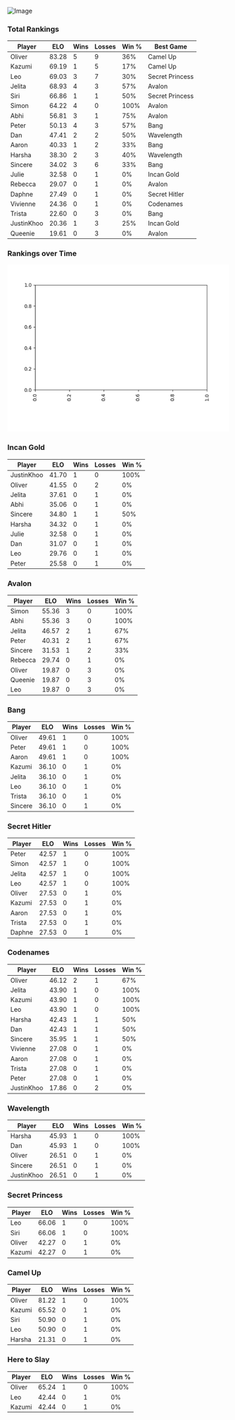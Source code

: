 
![Image](https://media.architecturaldigest.com/photos/618036966ba9675f212cc805/16:9/w_2560%2Cc_limit/SquidGame_Season1_Episode1_00_44_44_16.jpg)

### Total Rankings

| Player | ELO | Wins | Losses | Win % | Best Game |
| --- | --- | --- | --- | --- | --- |
| Oliver | 83.28 | 5 | 9 | 36% | Camel Up |
| Kazumi | 69.19 | 1 | 5 | 17% | Camel Up |
| Leo | 69.03 | 3 | 7 | 30% | Secret Princess |
| Jelita | 68.93 | 4 | 3 | 57% | Avalon |
| Siri | 66.86 | 1 | 1 | 50% | Secret Princess |
| Simon | 64.22 | 4 | 0 | 100% | Avalon |
| Abhi | 56.81 | 3 | 1 | 75% | Avalon |
| Peter | 50.13 | 4 | 3 | 57% | Bang |
| Dan | 47.41 | 2 | 2 | 50% | Wavelength |
| Aaron | 40.33 | 1 | 2 | 33% | Bang |
| Harsha | 38.30 | 2 | 3 | 40% | Wavelength |
| Sincere | 34.02 | 3 | 6 | 33% | Bang |
| Julie | 32.58 | 0 | 1 | 0% | Incan Gold |
| Rebecca | 29.07 | 0 | 1 | 0% | Avalon |
| Daphne | 27.49 | 0 | 1 | 0% | Secret Hitler |
| Vivienne | 24.36 | 0 | 1 | 0% | Codenames |
| Trista | 22.60 | 0 | 3 | 0% | Bang |
| JustinKhoo | 20.36 | 1 | 3 | 25% | Incan Gold |
| Queenie | 19.61 | 0 | 3 | 0% | Avalon |

### Rankings over Time
![Image](rankings.png)



### Incan Gold

| Player | ELO | Wins | Losses | Win % |
| --- | --- | --- | --- | --- |
| JustinKhoo | 41.70  | 1 | 0 | 100% |
| Oliver | 41.55  | 0 | 2 | 0% |
| Jelita | 37.61  | 0 | 1 | 0% |
| Abhi | 35.06  | 0 | 1 | 0% |
| Sincere | 34.80  | 1 | 1 | 50% |
| Harsha | 34.32  | 0 | 1 | 0% |
| Julie | 32.58  | 0 | 1 | 0% |
| Dan | 31.07  | 0 | 1 | 0% |
| Leo | 29.76  | 0 | 1 | 0% |
| Peter | 25.58  | 0 | 1 | 0% |

### Avalon

| Player | ELO | Wins | Losses | Win % |
| --- | --- | --- | --- | --- |
| Simon | 55.36  | 3 | 0 | 100% |
| Abhi | 55.36  | 3 | 0 | 100% |
| Jelita | 46.57  | 2 | 1 | 67% |
| Peter | 40.31  | 2 | 1 | 67% |
| Sincere | 31.53  | 1 | 2 | 33% |
| Rebecca | 29.74  | 0 | 1 | 0% |
| Oliver | 19.87  | 0 | 3 | 0% |
| Queenie | 19.87  | 0 | 3 | 0% |
| Leo | 19.87  | 0 | 3 | 0% |

### Bang

| Player | ELO | Wins | Losses | Win % |
| --- | --- | --- | --- | --- |
| Oliver | 49.61  | 1 | 0 | 100% |
| Peter | 49.61  | 1 | 0 | 100% |
| Aaron | 49.61  | 1 | 0 | 100% |
| Kazumi | 36.10  | 0 | 1 | 0% |
| Jelita | 36.10  | 0 | 1 | 0% |
| Leo | 36.10  | 0 | 1 | 0% |
| Trista | 36.10  | 0 | 1 | 0% |
| Sincere | 36.10  | 0 | 1 | 0% |

### Secret Hitler

| Player | ELO | Wins | Losses | Win % |
| --- | --- | --- | --- | --- |
| Peter | 42.57  | 1 | 0 | 100% |
| Simon | 42.57  | 1 | 0 | 100% |
| Jelita | 42.57  | 1 | 0 | 100% |
| Leo | 42.57  | 1 | 0 | 100% |
| Oliver | 27.53  | 0 | 1 | 0% |
| Kazumi | 27.53  | 0 | 1 | 0% |
| Aaron | 27.53  | 0 | 1 | 0% |
| Trista | 27.53  | 0 | 1 | 0% |
| Daphne | 27.53  | 0 | 1 | 0% |

### Codenames

| Player | ELO | Wins | Losses | Win % |
| --- | --- | --- | --- | --- |
| Oliver | 46.12  | 2 | 1 | 67% |
| Jelita | 43.90  | 1 | 0 | 100% |
| Kazumi | 43.90  | 1 | 0 | 100% |
| Leo | 43.90  | 1 | 0 | 100% |
| Harsha | 42.43  | 1 | 1 | 50% |
| Dan | 42.43  | 1 | 1 | 50% |
| Sincere | 35.95  | 1 | 1 | 50% |
| Vivienne | 27.08  | 0 | 1 | 0% |
| Aaron | 27.08  | 0 | 1 | 0% |
| Trista | 27.08  | 0 | 1 | 0% |
| Peter | 27.08  | 0 | 1 | 0% |
| JustinKhoo | 17.86  | 0 | 2 | 0% |

### Wavelength

| Player | ELO | Wins | Losses | Win % |
| --- | --- | --- | --- | --- |
| Harsha | 45.93  | 1 | 0 | 100% |
| Dan | 45.93  | 1 | 0 | 100% |
| Oliver | 26.51  | 0 | 1 | 0% |
| Sincere | 26.51  | 0 | 1 | 0% |
| JustinKhoo | 26.51  | 0 | 1 | 0% |

### Secret Princess

| Player | ELO | Wins | Losses | Win % |
| --- | --- | --- | --- | --- |
| Leo | 66.06  | 1 | 0 | 100% |
| Siri | 66.06  | 1 | 0 | 100% |
| Oliver | 42.27  | 0 | 1 | 0% |
| Kazumi | 42.27  | 0 | 1 | 0% |

### Camel Up

| Player | ELO | Wins | Losses | Win % |
| --- | --- | --- | --- | --- |
| Oliver | 81.22  | 1 | 0 | 100% |
| Kazumi | 65.52  | 0 | 1 | 0% |
| Siri | 50.90  | 0 | 1 | 0% |
| Leo | 50.90  | 0 | 1 | 0% |
| Harsha | 21.31  | 0 | 1 | 0% |

### Here to Slay

| Player | ELO | Wins | Losses | Win % |
| --- | --- | --- | --- | --- |
| Oliver | 65.24  | 1 | 0 | 100% |
| Leo | 42.44  | 0 | 1 | 0% |
| Kazumi | 42.44  | 0 | 1 | 0% |